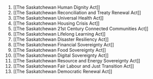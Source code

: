 


1. [[The Saskatchewan Human Dignity Act]] 
2. [[The Saskatchewan Reconciliation and Treaty Renewal Act]] 
3. [[The Saskatchewan Universal Health Act]] 
4. [[The Saskatchewan Housing Crisis Act]] 
5. [[The Saskatchewan 21st Century Connected Communities Act]] 
6. [[The Saskatchewan Lifelong Learning Act]] 
7. [[The Saskatchewan Disaster Resiliency Act]] 
8. [[The Saskatchewan Financial Sovereignty Act]] 
9. [[The Saskatchewan Food Sovereignty Act]] 
10. [[The Saskatchewan Digital Sovereignty Act]] 
11. [[The Saskatchewan Resource and Energy Sovereignty Act]] 
12. [[The Saskatchewan Fair Labour and Just Transition Act]] 
13. [[The Saskatchewan Democratic Renewal Act]] 
